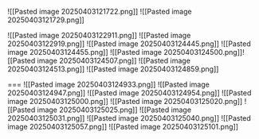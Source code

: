 ![[Pasted image 20250403121722.png]]
![[Pasted image 20250403121729.png]]

![[Pasted image 20250403122911.png]]
![[Pasted image 20250403122919.png]]
![[Pasted image 20250403124445.png]]
![[Pasted image 20250403124455.png]]
![[Pasted image 20250403124500.png]]![[Pasted image 20250403124507.png]]
![[Pasted image 20250403124513.png]]
![[Pasted image 20250403124859.png]]


===
![[Pasted image 20250403124933.png]]
![[Pasted image 20250403124947.png]]
![[Pasted image 20250403124954.png]]
![[Pasted image 20250403125000.png]]
![[Pasted image 20250403125020.png]]
![[Pasted image 20250403125025.png]]
![[Pasted image 20250403125031.png]]
![[Pasted image 20250403125040.png]]
![[Pasted image 20250403125057.png]]
![[Pasted image 20250403125101.png]]
